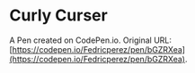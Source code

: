 # Curly Curser

A Pen created on CodePen.io. Original URL: [https://codepen.io/Fedricperez/pen/bGZRXea](https://codepen.io/Fedricperez/pen/bGZRXea).

